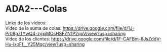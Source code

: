 # ADA2---Colas

Links de los videos:                                  
Video de la suma de colas: https://drive.google.com/file/d/1J-Pr08gZfYwQ4-zgxjMOsHSFZN1P2qoV/view?usp=sharing                              
Video de los clientes: https://drive.google.com/file/d/1F-CAFBm-8JsZddV-Hu-ixoFf__Y25Mqc/view?usp=sharing
